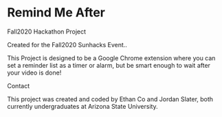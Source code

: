 # Remind Me After
Fall2020 Hackathon Project

Created for the Fall2020 Sunhacks Event..

This Project is designed to be a Google Chrome extension where you can set a reminder list as a timer or alarm, but be smart enough to wait after your video is done!

Contact

This project was created and  coded by Ethan Co and Jordan Slater, both currently undergraduates at Arizona State University.

